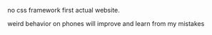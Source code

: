 no css framework first actual website.

weird behavior on phones will improve and learn from my mistakes
